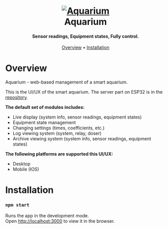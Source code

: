 <h1 align="center">
  <br>
  <a href="https://github.com/Cog-Creators/Red-DiscordBot/tree/V3/develop"><img src="https://i.imgur.com/TIpY3Ut.jpeg" alt="Aquarium"></a>
  <br>
  Aquarium
  <br>
</h1>

<h4 align="center">Sensor readings, Equipment states, Fully control.</h4>

<p align="center">
  <a href="#overview">Overview</a>
  •
  <a href="#installation">Installation</a>
</p>

# Overview

Aquarium - web-based management of a smart aquarium.

This is the UI/UX of the smart aquarium. The server part on ESP32 is in the [repository](https://github.com/onnkek/aquarium-backend).

**The default set of modules includes:**

- Live display (system info, sensor readings, equipment states)
- Equipment state management
- Changing settings (times, coefficients, etc.)
- Log viewing system (system, relay, doser)
- Archive viewing system (system info, sensor readings, equipment states)

**The following platforms are supported this UI/UX:**

- Desktop
- Mobile (IOS)

# Installation

### `npm start`

Runs the app in the development mode.\
Open [http://localhost:3000](http://localhost:3000) to view it in the browser.

